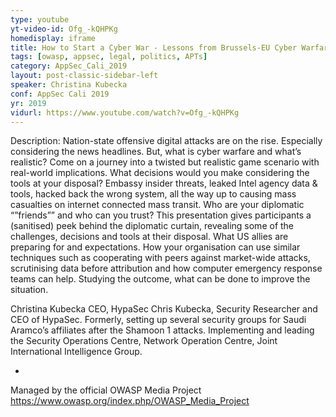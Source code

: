 ```yaml
---
type: youtube
yt-video-id: Ofg_-kQHPKg
homedisplay: iframe
title: How to Start a Cyber War - Lessons from Brussels-EU Cyber Warfare Exercises
tags: [owasp, appsec, legal, politics, APTs]
category: AppSec_Cali_2019
layout: post-classic-sidebar-left
speaker: Christina Kubecka
conf: AppSec Cali 2019
yr: 2019
vidurl: https://www.youtube.com/watch?v=Ofg_-kQHPKg
---
```

Description: Nation-state offensive digital attacks are on the rise. Especially considering the news headlines. But, what is cyber warfare and what’s realistic? Come on a journey into a twisted but realistic game scenario with real-world implications. What decisions would you make considering the tools at your disposal? Embassy insider threats, leaked Intel agency data & tools, hacked back the wrong system, all the way up to causing mass casualties on internet connected mass transit. Who are your diplomatic “”friends”” and who can you trust? This presentation gives participants a (sanitised) peek behind the diplomatic curtain, revealing some of the challenges, decisions and tools at their disposal. What US allies are preparing for and expectations. How your organisation can use similar techniques such as cooperating with peers against market-wide attacks, scrutinising data before attribution and how computer emergency response teams can help. Studying the outcome, what can be done to improve the situation.

Christina Kubecka
CEO, HypaSec
Chris Kubecka, Security Researcher and CEO of HypaSec. Formerly, setting up several security groups for Saudi Aramco’s affiliates after the Shamoon 1 attacks. Implementing and leading the Security Operations Centre, Network Operation Centre, Joint International Intelligence Group.

-

Managed by the official OWASP Media Project https://www.owasp.org/index.php/OWASP_Media_Project
